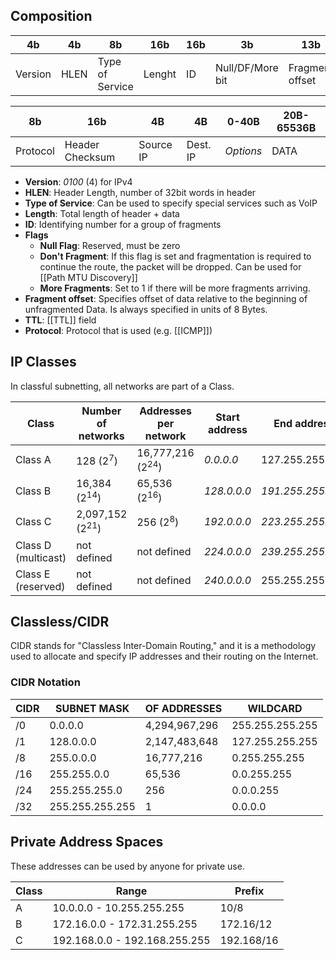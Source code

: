 ## Composition

| 4b | 4b | 8b | 16b | 16b | 3b | 13b | 8b |
| ---- | ---- | ---- | ---- | ---- | ---- | ---- | ---- |
| Version | HLEN | Type of Service | Lenght | ID | Null/DF/More bit | Fragment offset | TTL |

| 8b | 16b | 4B | 4B | 0-40B | 20B-65536B |
| ---- | ---- | ---- | ---- | ---- | ---- |
| Protocol | Header Checksum | Source IP | Dest. IP | _Options_ | DATA |

- **Version**: _0100_ (4) for IPv4
- **HLEN**: Header Length, number of 32bit words in header
- **Type of Service**: Can be used to specify special services such as VoIP
- **Length**: Total length of header + data
- **ID**: Identifying number for a group of fragments
- **Flags**
	- **Null Flag**: Reserved, must be zero
	- **Don't Fragment**: If this flag is set and fragmentation is required to continue the route, the packet will be dropped. Can be used for [[Path MTU Discovery]]
	- **More Fragments**: Set to 1 if there will be more fragments arriving.
- **Fragment offset**: Specifies offset of data relative to the beginning of unfragmented Data. Is always specified in units of 8 Bytes.
- **TTL**: [[TTL]] field
- **Protocol**: Protocol that is used (e.g. [[ICMP]])

## IP Classes
In classful subnetting, all networks are part of a Class.

| Class | Number of networks | Addresses per network | Start address | End address | CIDR notation |
| ---- | ---- | ---- | ---- | ---- | ---- |
| Class A | 128 (2<sup>7</sup>) | 16,777,216 (2<sup>24</sup>) | _0.0.0.0_ | 127.255.255.255 | _/8_ |
| Class B | 16,384 (2<sup>14</sup>) | 65,536 (2<sup>16</sup>) | _128.0.0.0_ | _191.255.255.255_ | _/16_ |
| Class C | 2,097,152 (2<sup>21</sup>) | 256 (2<sup>8</sup>) | _192.0.0.0_ | _223.255.255.255_ | _/24_ |
| Class D (multicast) | not defined | not defined | _224.0.0.0_ | _239.255.255.255_ | /4 |
| Class E (reserved) | not defined | not defined | _240.0.0.0_ | 255.255.255.255 | not defined |

## Classless/CIDR
CIDR stands for "Classless Inter-Domain Routing," and it is a methodology used to allocate and specify IP addresses and their routing on the Internet.

### CIDR Notation

| CIDR | SUBNET MASK | OF ADDRESSES | WILDCARD |
| ---- | ---- | ---- | ---- |
| /0 | 0.0.0.0 | 4,294,967,296 | 255.255.255.255 |
| /1 | 128.0.0.0 | 2,147,483,648 | 127.255.255.255 |
| /8 | 255.0.0.0 | 16,777,216 | 0.255.255.255 |
| /16 | 255.255.0.0 | 65,536 | 0.0.255.255 |
| /24 | 255.255.255.0 | 256 | 0.0.0.255 |
| /32 | 255.255.255.255 | 1 | 0.0.0.0 |

## Private Address Spaces
These addresses can be used by anyone for private use.

| Class | Range                         | Prefix     |
| ----- | ----------------------------- | ---------- |
| A     | 10.0.0.0 - 10.255.255.255     | 10/8       |
| B     | 172.16.0.0 - 172.31.255.255   | 172.16/12  |
| C     | 192.168.0.0 - 192.168.255.255 | 192.168/16 |
